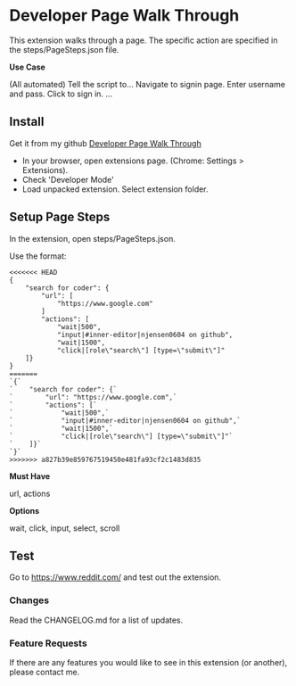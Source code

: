 # Developer Page Walk Through

This extension walks through a page. The specific action are specified in the steps/PageSteps.json file.

**Use Case**

(All automated) Tell the script to...
Navigate to signin page.
Enter username and pass.
Click to sign in.
...

## Install

Get it from my github [Developer Page Walk Through](https://github.com/njensen0604/Developer-Page-Walk-Through)

- In your browser, open extensions page. (Chrome: Settings > Extensions).
- Check 'Developer Mode'
- Load unpacked extension. Select extension folder.

## Setup Page Steps

In the extension, open steps/PageSteps.json.

Use the format:
```
<<<<<<< HEAD
{
    "search for coder": {
        "url": [
            "https://www.google.com"
        ]
        "actions": [
            "wait|500",
            "input|#inner-editor|njensen0604 on github",
            "wait|1500",
            "click|[role\"search\"] [type=\"submit\"]"
    ]}
}
=======
`{`
`    "search for coder": {`
`        "url": "https://www.google.com",`
`        "actions": [`
`            "wait|500",`
`            "input|#inner-editor|njensen0604 on github",`
`            "wait|1500",`
`            "click|[role\"search\"] [type=\"submit\"]"`
`    ]}`
`}`
>>>>>>> a827b39e859767519450e481fa93cf2c1483d835
```

**Must Have**

url, actions

**Options**

wait, click, input, select, scroll

## Test

Go to https://www.reddit.com/ and test out the extension.

### Changes ###

Read the CHANGELOG.md for a list of updates.

### Feature Requests ###

If there are any features you would like to see in this extension (or another), please contact me.
